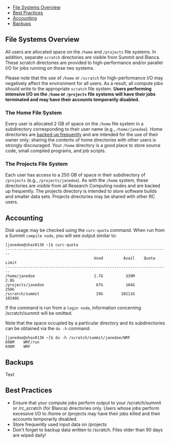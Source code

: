 - [File Systems Overview](#file-systems-overview)
- [Best Practices](#best-practices)
- [Accounting](#accounting)
- [Backups](#backups)

## File Systems Overview

All users are allocated space on the `/home` and `/projects` file systems.  In addition, separate `scratch` directories are visible from Summit and Blanca.  These scratch directories are provided to high-performance and/or parallel I/O for jobs running on those two systems.  

Please  note that the use of `/home` or `/scratch` for high-performance I/O may negatively affect the environment for all users.  As a result, all compute jobs should write to the appropriate `scratch` file system.  **Users performing intensive I/O on the `/home` or `/projects` file systems will  have their jobs terminated and may have their accounts temporarily disabled.**

### The Home File System
Every user is allocated 2 GB of space on the `/home` file system in a subdirectory corresponding to their user name (e.g., `/home/janedoe`).  Home directories are [backed up frequently](#backups) and are intended for the use of their owner only; sharing the contents of home directories with other users is strongly discouraged.  Your `/home` directory is a good place to store source code, small compiled programs, and job scripts.  

### The Projects File System

Each user has access to a 250 GB of space in their subdirectory of `/projects` (e.g., `/projects/janedoe`).  As with the `/home` system, these directories are visible from all Research Computing nodes and are backed up frequently. The projects directory is intended to store software builds and smaller data sets. Projects directories may be shared with other RC users. 


## Accounting

Disk usage may be checked using the `curc-quota` command.  When run from a Summit `compile node`, you will see output similar to:

```
[janedoe@shas0136 ~]$ curc-quota
------------------------------------------------------------------------
                                       Used         Avail    Quota Limit
------------------------------------------------------------------------
/home/janedoe                          1.7G          339M           2.0G
/projects/janedoe                       67G          184G           250G
/scratch/summit                         29G        10211G         10240G
```
If the command is run from a `login node`, information concerning /scratch/summit will be omitted.

Note that the space occupied by a particular directory and its subdirectories can be obtained via the `du -h` command: 

```
[janedoe@shas0136 ~]$ du -h /scratch/summit/janedoe/WRF
698M	WRF/run
698M	WRF
```
## Backups

Text

## Best Practices
- Ensure that your compute jobs perform output to your /scratch/summit or /rc_scratch (for Blanca) directories only.  Users whose jobs perform excessive I/O to /home or /projects may have their jobs killed and their accounts temporarily disabled.
- Store frequently used input data on /projects
- Don't forget to backup data written to /scratch.  Files older than 90 days are wiped daily!

